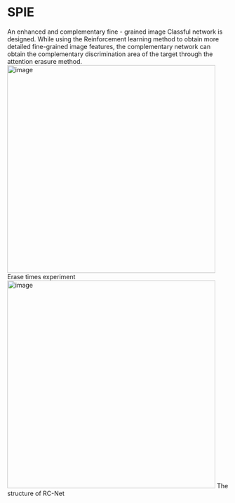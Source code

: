 # SPIE
An enhanced and complementary fine - grained image Classful network is designed. While using the Reinforcement learning method to obtain more detailed fine-grained image features, the complementary network can obtain the complementary discrimination area of the target through the attention erasure method.
<img width="474" alt="image" src="https://github.com/chinesezuiniubi/SPIE/assets/82718643/ae47a2e5-7bd5-4275-b5ae-ddab0a035d7f"> 
Erase times experiment
<img width="474" alt="image" src="https://github.com/chinesezuiniubi/SPIE/assets/82718643/d30b177b-b63b-42d8-b357-c5983df906f7">
The structure of RC-Net
